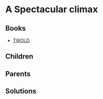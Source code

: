 # A Spectacular climax

## Books

* [TWOLD](../books/twold.md)

## Children



## Parents



## Solutions

